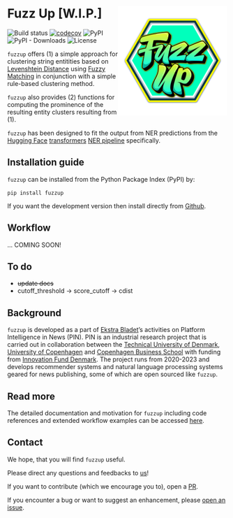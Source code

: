 # Fuzz Up [W.I.P.] <img src="https://raw.githubusercontent.com/ebanalyse/fuzzup/main/logo.png" align="right" height=250/>

![Build status](https://github.com/ebanalyse/fuzzup/workflows/build/badge.svg)
[![codecov](https://codecov.io/gh/ebanalyse/fuzzup/branch/main/graph/badge.svg?token=OB6LGFQZYX)](https://codecov.io/gh/ebanalyse/fuzzup)
![PyPI](https://img.shields.io/pypi/v/fuzzup.svg)
![PyPI - Downloads](https://img.shields.io/pypi/dm/fuzzup?color=green)
![License](https://img.shields.io/badge/license-MIT-blue.svg)

`fuzzup` offers (1) a simple approach for clustering string entitities based on 
[Levenshtein Distance](https://en.wikipedia.org/wiki/Levenshtein_distance) using
[Fuzzy Matching](https://en.wikipedia.org/wiki/Fuzzy_matching_(computer-assisted_translation))
in conjunction with a simple rule-based clustering method. 

`fuzzup` also provides (2) functions for computing the prominence of the resulting 
entity clusters resulting from (1).

`fuzzup` has been designed to fit the output from NER predictions from the [Hugging Face](https://huggingface.co/) [transformers](https://github.com/huggingface/transformers) [NER pipeline](https://huggingface.co/docs/transformers/v4.16.2/en/main_classes/pipelines#transformers.TokenClassificationPipeline) specifically.

## Installation guide
`fuzzup` can be installed from the Python Package Index (PyPI) by:

```
pip install fuzzup
```

If you want the development version then install directly from [Github](https://github.com/ebanalyse/fuzzup).

## Workflow

... COMING SOON!

## To do

- ~~update docs~~
- cutoff_threshold -> score_cutoff -> cdist

## Background
`fuzzup` is developed as a part of [Ekstra Bladet](https://ekstrabladet.dk/)’s activities on Platform Intelligence in News (PIN). PIN is an industrial research project that is carried out in collaboration between the [Technical University of Denmark](https://www.dtu.dk/), [University of Copenhagen](https://www.ku.dk/) and [Copenhagen Business School](https://www.cbs.dk/) with funding from [Innovation Fund Denmark](https://innovationsfonden.dk/). The project runs from 2020-2023 and develops recommender systems and natural language processing systems geared for news publishing, some of which are open sourced like `fuzzup`.

## Read more
The detailed documentation and motivation for `fuzzup` including code references and
extended workflow examples can be accessed [here](https://ebanalyse.github.io/fuzzup/).

## Contact
We hope, that you will find `fuzzup` useful.

Please direct any questions and feedbacks to
[us](mailto:lars.kjeldgaard@eb.dk)!

If you want to contribute (which we encourage you to), open a
[PR](https://github.com/ebanalyse/fuzzup/pulls).

If you encounter a bug or want to suggest an enhancement, please 
[open an issue](https://github.com/ebanalyse/fuzzup/issues).

